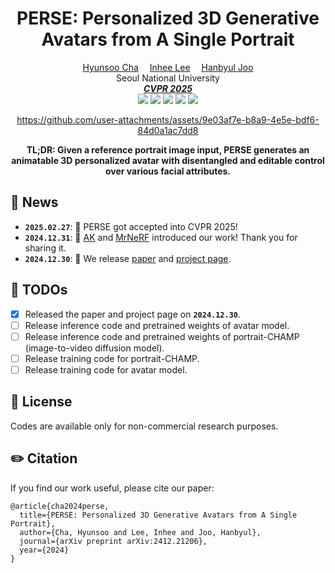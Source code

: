 <div align="center">

<h1>PERSE: Personalized 3D Generative Avatars from A Single Portrait</h1>

<div>
    <a href='https://hyunsoocha.github.io/' target='_blank'>Hyunsoo Cha</a>&emsp;
    <a href='https://blog.sulwon.com/' target='_blank'>Inhee Lee</a>&emsp;
    <a href='https://jhugestar.github.io/' target='_blank'>Hanbyul Joo</a>
</div>

<div align='Center'>
   Seoul National University
</div>

<div align='Center'>
<i><strong><a href='https://arxiv.org/abs/2412.21206' target='_blank'>CVPR 2025</a></strong></i>
</div>

<div align='Center'>
    <a href='https://hyunsoocha.github.io/perse/'><img src='https://img.shields.io/badge/Project-Page-Green'></a>
    <a href='https://arxiv.org/abs/2412.21206'><img src='https://img.shields.io/badge/Paper-Arxiv-red'></a>
    <a href='https://youtu.be/zX881Zx03o4?si=t7j_CJMzeE4g9jYJ'><img src='https://badges.aleen42.com/src/youtube.svg'></a>
    <a href="https://huggingface.co/HyunsooCha/PERSE"><img src="https://img.shields.io/badge/%F0%9F%A4%97%20HuggingFace-Model-yellow"></a>
    <a href="https://huggingface.co/datasets/HyunsooCha/PERSE_Dataset"><img src="https://img.shields.io/badge/%F0%9F%A4%97%20HuggingFace-Dataset-blue"></a>
</div>

https://github.com/user-attachments/assets/9e03af7e-b8a9-4e5e-bdf6-84d0a1ac7dd8

<h4 class="subtitle has-text-centered" style="margin-top: 5px">
TL;DR: Given a reference portrait image input, PERSE generates an
animatable 3D personalized avatar with disentangled and editable
control over various facial attributes.
</h4>

</div>

## 📣 News
- **`2025.02.27`**:  🎉 PERSE got accepted into CVPR 2025!
- **`2024.12.31`**:  👏 [AK](https://x.com/_akhaliq/status/1874090429077217506) and [MrNeRF](https://x.com/janusch_patas/status/1874005568278716561) introduced our work! Thank you for sharing it.
- **`2024.12.30`**:  🎉 We release [paper](https://arxiv.org/abs/2412.21206) and [project page](https://hyunsoocha.github.io/perse/).

## 🌟 TODOs
- [x] Released the paper and project page on **`2024.12.30`**.
- [ ] Release inference code and pretrained weights of avatar model.
- [ ] Release inference code and pretrained weights of portrait-CHAMP (image-to-video diffusion model).
- [ ] Release training code for portrait-CHAMP.
- [ ] Release training code for avatar model.

## 📢 License
Codes are available only for non-commercial research purposes.

## ✏️ Citation
If you find our work useful, please cite our paper:

```
@article{cha2024perse,
  title={PERSE: Personalized 3D Generative Avatars from A Single Portrait},
  author={Cha, Hyunsoo and Lee, Inhee and Joo, Hanbyul},
  journal={arXiv preprint arXiv:2412.21206},
  year={2024}
}
```
